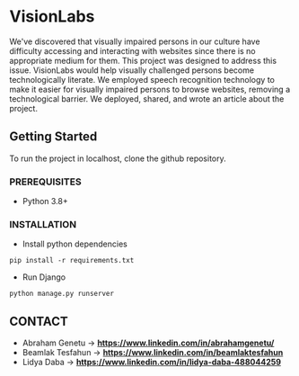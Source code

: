 # VisionLabs

We've discovered that visually impaired persons in our culture have difficulty accessing and interacting with websites since there is no appropriate medium for them. This project was designed to address this issue. VisionLabs would help visually challenged persons become technologically literate.
We employed speech recognition technology to make it easier for visually impaired persons to browse websites, removing a technological barrier. We deployed, shared, and wrote an article about the project.

<!-- GETTING STARTED -->
## Getting Started
To run the project in localhost, clone the github repository.

### PREREQUISITES 
* Python 3.8+

### INSTALLATION
* Install python dependencies
```
pip install -r requirements.txt

```
* Run Django
```
python manage.py runserver

```

## CONTACT
* Abraham Genetu -> **https://www.linkedin.com/in/abrahamgenetu/**
* Beamlak Tesfahun -> **https://www.linkedin.com/in/beamlaktesfahun**
* Lidya Daba -> **https://www.linkedin.com/in/lidya-daba-488044259**


